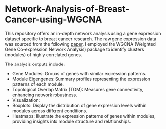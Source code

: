 # Network-Analysis-of-Breast-Cancer-using-WGCNA
This repository offers an in-depth network analysis using a gene expression dataset specific to breast cancer research. The raw gene expression data was sourced from the following [paper](https://www.ncbi.nlm.nih.gov/pmc/articles/PMC8762060/). I employed the WGCNA (Weighted Gene Co-expression Network Analysis) package to identify clusters (modules) of highly correlated genes. 

The analysis outputs include:
- Gene Modules: Groups of genes with similar expression patterns.
- Module Eigengenes: Summary profiles representing the expression patterns of each module.
- Topological Overlap Matrix (TOM): Measures gene connectivity, enhancing network robustness.
- Visualization:
 - Boxplots: Display the distribution of gene expression levels within modules across different conditions.
 - Heatmaps: Illustrate the expression patterns of genes within modules, providing insights into module structure and relationships.

  
